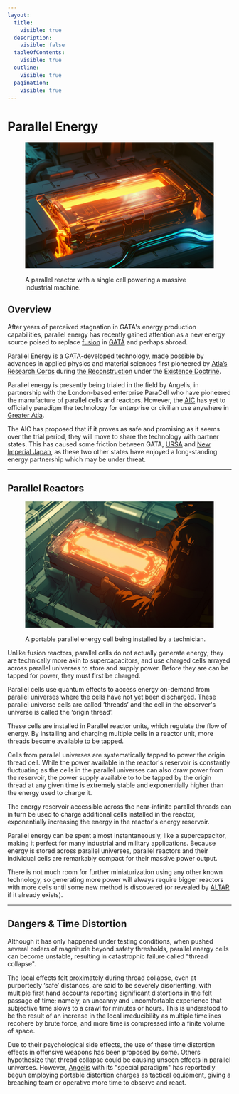 ```yaml
---
layout:
  title:
    visible: true
  description:
    visible: false
  tableOfContents:
    visible: true
  outline:
    visible: true
  pagination:
    visible: true
---
```


# Parallel Energy

<figure><img src="../../.gitbook/assets/parallelenergy-563.png" alt=""><figcaption><p>A parallel reactor with a single cell powering a massive industrial machine.</p></figcaption></figure>

## Overview

After years of perceived stagnation in GATA's energy production capabilities, parallel energy has recently gained attention as a new energy source poised to replace [fusion](fusion-energy.md) in [GATA](../gata/) and perhaps abroad.

Parallel Energy is a GATA-developed technology, made possible by advances in applied physics and material sciences first pioneered by [Atla’s](../gata/key-locations/atla.md) [Research Corps](../sol/institutions/the-research-corps.md#overview) during [the Reconstruction](../history/the-reconstruction.md) under the [Existence Doctrine](../gata/military-and-defense/existence-doctrine.md).&#x20;

Parallel energy is presently being trialed in the field by Angelis, in partnership with the London-based enterprise ParaCell who have pioneered the manufacture of parallel cells and reactors. However, the [AIC](../gata/institutions/atlan-information-control-aic.md) has yet to officially paradigm the technology for enterprise or civilian use anywhere in [Greater Atla](../gata/politics/greater-atla.md).

The AIC has proposed that if it proves as safe and promising as it seems over the trial period, they will move to share the technology with partner states. This has caused some friction between GATA, [URSA](../ursa/) and [New Imperial Japan](../new-imperial-japan/), as these two other states have enjoyed a long-standing energy partnership which may be under threat.

***

## **Parallel Reactors**

<figure><img src="../../.gitbook/assets/parallelenergycell-923.png" alt="" width="563"><figcaption><p>A portable parallel energy cell being installed by a technician.</p></figcaption></figure>

Unlike fusion reactors, parallel cells do not actually generate energy; they are technically more akin to supercapacitors, and use charged cells arrayed across parallel universes to store and supply power. Before they are can be tapped for power, they must first be charged.

Parallel cells use quantum effects to access energy on-demand from parallel universes where the cells have not yet been discharged. These parallel universe cells are called ‘threads’ and the cell in the observer's universe is called the ‘origin thread’.

These cells are installed in Parallel reactor units, which regulate the flow of energy. By installing and charging multiple cells in a reactor unit, more threads become available to be tapped.

Cells from parallel universes are systematically tapped to power the origin thread cell. While the power available in the reactor's reservoir is constantly fluctuating as the cells in the parallel universes can also draw power from the reservoir, the power supply available to to be tapped by the origin thread at any given time is extremely stable and exponentially higher than the energy used to charge it.

The energy reservoir accessible across the near-infinite parallel threads can in turn be used to charge additional cells installed in the reactor, exponentially increasing the energy in the reactor's energy reservoir.

Parallel energy can be spent almost instantaneously, like a supercapacitor, making it perfect for many industrial and military applications. Because energy is stored across parallel universes, parallel reactors and their individual cells are remarkably compact for their massive power output.

There is not much room for further miniaturization using any other known technology, so generating more power will always require bigger reactors with more cells until some new method is discovered (or revealed by [ALTAR](../gata/institutions/altar.md) if it already exists).

***

## **Dangers & Time Distortion**

Although it has only happened under testing conditions, when pushed several orders of magnitude beyond safety thresholds, parallel energy cells can become unstable, resulting in catastrophic failure called "thread collapse".

The local effects felt proximately during thread collapse, even at purportedly ‘safe’ distances, are said to be severely disorienting, with multiple first hand accounts reporting significant distortions in the felt passage of time; namely, an uncanny and uncomfortable experience that subjective time slows to a crawl for minutes or hours. This is understood to be the result of an increase in the local irreducibility as multiple timelines recohere by brute force, and more time is compressed into a finite volume of space.

Due to their psychological side effects, the use of these time distortion effects in offensive weapons has been proposed by some. Others hypothesize that thread collapse could be causing unseen effects in parallel universes. However, [Angelis](../gata/military-and-defense/angelis.md) with its "special paradigm" has reportedly begun employing portable distortion charges as tactical equipment, giving a breaching team or operative more time to observe and react.
